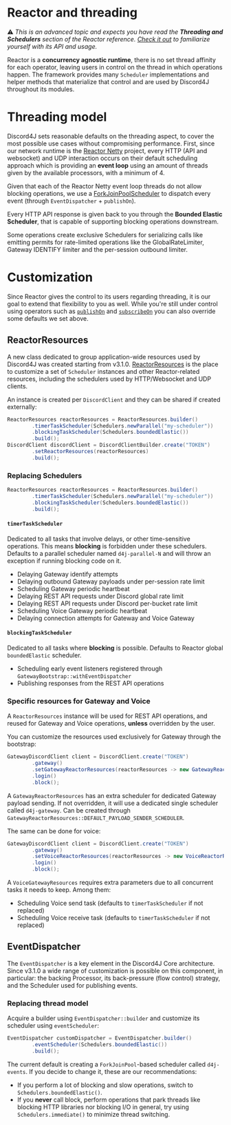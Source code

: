 # Reactor and threading

⚠️ _This is an advanced topic and expects you have read the **Threading and Schedulers** section of the Reactor reference. [Check it out](https://projectreactor.io/docs/core/release/reference/#schedulers) to familiarize yourself with its API and usage._

Reactor is a **concurrency agnostic runtime**, there is no set thread affinity for each operator, leaving users in control on the thread in which operations happen. The framework provides many `Scheduler` implementations and helper methods that materialize that control and are used by Discord4J throughout its modules.

# Threading model

Discord4J sets reasonable defaults on the threading aspect, to cover the most possible use cases without compromising performance. First, since our network runtime is the [Reactor Netty](https://github.com/reactor/reactor-netty) project, every HTTP (API and websocket) and UDP interaction occurs on their default scheduling approach which is providing an **event loop** using an amount of threads given by the available processors, with a minimum of 4.

Given that each of the Reactor Netty event loop threads do not allow blocking operations, we use a [ForkJoinPoolScheduler](https://github.com/reactor/reactor-addons/blob/master/reactor-extra/src/main/java/reactor/scheduler/forkjoin/ForkJoinPoolScheduler.java) to dispatch every event (through `EventDispatcher` + `publishOn`).

Every HTTP API response is given back to you through the **Bounded Elastic Scheduler**, that is capable of supporting blocking operations downstream.

Some operations create exclusive Schedulers for serializing calls like emitting permits for rate-limited operations like the GlobalRateLimiter, Gateway IDENTIFY limiter and the per-session outbound limiter.

# Customization

Since Reactor gives the control to its users regarding threading, it is our goal to extend that flexibility to you as well. While you're still under control using operators such as [`publishOn`](https://projectreactor.io/docs/core/release/reference/#_publishon) and [`subscribeOn`](https://projectreactor.io/docs/core/release/reference/#_subscribeon) you can also override some defaults we set above.

## ReactorResources

A new class dedicated to group application-wide resources used by Discord4J was created starting from v3.1.0. [ReactorResources](https://www.javadoc.io/doc/com.discord4j/discord4j-common/latest/discord4j/common/ReactorResources.html) is the place to customize a set of `Scheduler` instances and other Reactor-related resources, including the schedulers used by HTTP/Websocket and UDP clients.

An instance is created per `DiscordClient` and they can be shared if created externally:

```java
ReactorResources reactorResources = ReactorResources.builder()
        .timerTaskScheduler(Schedulers.newParallel("my-scheduler"))
        .blockingTaskScheduler(Schedulers.boundedElastic())
        .build();
DiscordClient discordClient = DiscordClientBuilder.create("TOKEN")
        .setReactorResources(reactorResources)
        .build();
```

### Replacing Schedulers

```java
ReactorResources reactorResources = ReactorResources.builder()
        .timerTaskScheduler(Schedulers.newParallel("my-scheduler"))
        .blockingTaskScheduler(Schedulers.boundedElastic())
        .build();
```

#### `timerTaskScheduler`

Dedicated to all tasks that involve delays, or other time-sensitive operations. This means **blocking** is forbidden under these schedulers. Defaults to a parallel scheduler named `d4j-parallel-N` and will throw an exception if running blocking code on it.

- Delaying Gateway identify attempts
- Delaying outbound Gateway payloads under per-session rate limit
- Scheduling Gateway periodic heartbeat
- Delaying REST API requests under Discord global rate limit
- Delaying REST API requests under Discord per-bucket rate limit
- Scheduling Voice Gateway periodic heartbeat
- Delaying connection attempts for Gateway and Voice Gateway

#### `blockingTaskScheduler`

Dedicated to all tasks where **blocking** is possible. Defaults to Reactor global `boundedElastic` scheduler.

- Scheduling early event listeners registered through `GatewayBootstrap::withEventDispatcher`
- Publishing responses from the REST API operations

### Specific resources for Gateway and Voice

A `ReactorResources` instance will be used for REST API operations, and reused for Gateway and Voice operations, **unless** overridden by the user.

You can customize the resources used exclusively for Gateway through the bootstrap:

```java
GatewayDiscordClient client = DiscordClient.create("TOKEN")
        .gateway()
        .setGatewayReactorResources(reactorResources -> new GatewayReactorResources(...))
        .login()
        .block();
```

A `GatewayReactorResources` has an extra scheduler for dedicated Gateway payload sending. If not overridden, it will use a dedicated single scheduler called `d4j-gateway`. Can be created through `GatewayReactorResources::DEFAULT_PAYLOAD_SENDER_SCHEDULER`.

The same can be done for voice:

```java
GatewayDiscordClient client = DiscordClient.create("TOKEN")
        .gateway()
        .setVoiceReactorResources(reactorResources -> new VoiceReactorResources(...))
        .login()
        .block();
```

A `VoiceGatewayResources` requires extra parameters due to all concurrent tasks it needs to keep. Among them:

- Scheduling Voice send task (defaults to `timerTaskScheduler` if not replaced)
- Scheduling Voice receive task (defaults to `timerTaskScheduler` if not replaced)

## EventDispatcher

The `EventDispatcher` is a key element in the Discord4J Core architecture. Since v3.1.0 a wide range of customization is possible on this component, in particular: the backing Processor, its back-pressure (flow control) strategy, and the Scheduler used for publishing events.

### Replacing thread model

Acquire a builder using `EventDispatcher::builder` and customize its scheduler using `eventScheduler`:

```java
EventDispatcher customDispatcher = EventDispatcher.builder()
        .eventScheduler(Schedulers.boundedElastic())
        .build();
```

The current default is creating a `ForkJoinPool`-based scheduler called `d4j-events`. If you decide to change it, these are our recommendations:
- If you perform a lot of blocking and slow operations, switch to `Schedulers.boundedElastic()`.
- If you **never** call block, perform operations that park threads like blocking HTTP libraries nor blocking I/O in general, try using `Schedulers.immediate()` to minimize thread switching.
